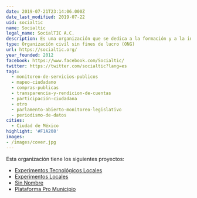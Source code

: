 ```yaml
---
date: 2019-07-21T23:14:06.000Z
date_last_modified: 2019-07-22
uid: socialtic
name: Socialtic
legal_name: SocialTIC A.C.
description: Es una organización que se dedica a la formación y a la investigación de la tecnología digital para el empoderamiento social, formando a la comunidad en estrategias digitales y datos.
type: Organización civil sin fines de lucro (ONG)
url: https://socialtic.org/
year_founded: 2012
facebook: https://www.facebook.com/Socialtic/
twitter: https://twitter.com/socialtic?lang=es
tags:
  - monitoreo-de-servicios-publicos
  - mapeo-ciudadano
  - compras-publicas
  - transparencia-y-rendicion-de-cuentas
  - participación-ciudadana
  - otro
  - parlamento-abierto-monitoreo-legislativo
  - periodismo-de-datos
cities: 
  - Ciudad de México
highlight: '#F1A208'
images:
- /images/cover.jpg
---
```


Esta organización tiene los siguientes proyectos:

- [Experimentos Tecnológicos Locales](/i/experimentos-tecnologicos-locales.html)
- [Experimentos Locales](/i/experimentos-locales.html)
- [Sin Nombre](/i/sin-nombre.html)
- [Plataforma Pro Municipio](/i/plataforma-pro-municipio.html)
